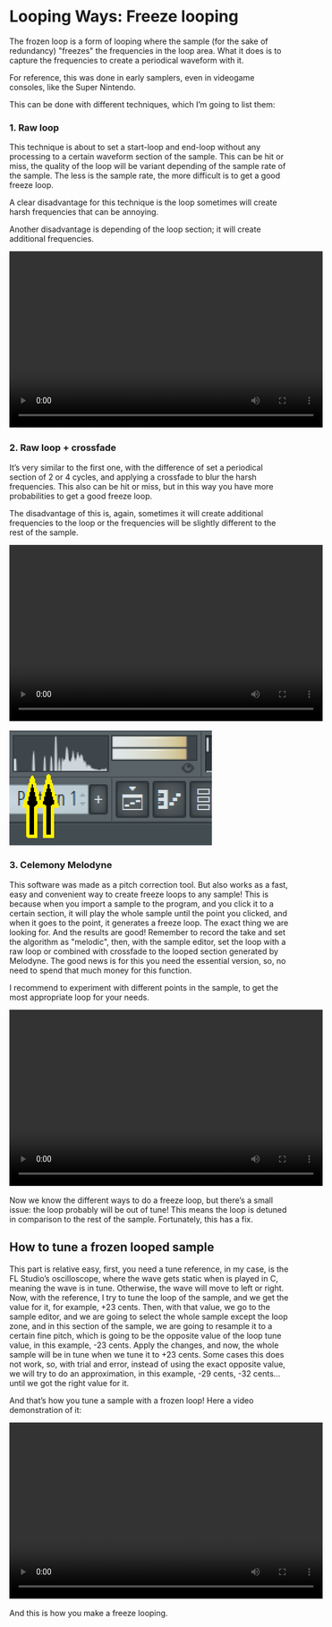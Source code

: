 # Looping Ways: Freeze looping

The frozen loop is a form of looping where the sample (for the sake of redundancy) "freezes"
the frequencies in the loop area. What it does is to capture the frequencies to create
a periodical waveform with it.

For reference, this was done in early samplers, even in videogame consoles, like the Super Nintendo.

This can be done with different techniques, which I’m going to list them:

### 1. Raw loop

This technique is about to set a start-loop and end-loop without any processing to a certain waveform section of the sample. This can be hit or miss, the quality of the loop will be variant depending of the sample rate of the sample. The less is the sample rate, the more difficult is to get a good freeze loop.

A clear disadvantage for this technique is the loop sometimes will create harsh frequencies that can be annoying.

Another disadvantage is depending of the loop section; it will create additional frequencies.

<video width="560" height="315" controls>
  <source src="../assets/img/freeze/33i81g.mp4" type="video/mp4">
</video>

### 2. Raw loop + crossfade

It’s very similar to the first one, with the difference of set a periodical section of 2 or 4 cycles,
and applying a crossfade to blur the harsh frequencies. This also can be hit or miss,
but in this way you have more probabilities to get a good freeze loop.

The disadvantage of this is, again, sometimes it will create additional frequencies to the loop
or the frequencies will be slightly different to the rest of the sample.

<video width="560" height="315" controls>
  <source src="../assets/img/freeze/rmoxv8.mp4" type="video/mp4">
</video>

![crossfade_additional_freq.png](assets/img/freeze/crossfade_additional_freq.png)

### 3. Celemony Melodyne

This software was made as a pitch correction tool. But also works as a fast, easy and convenient way
to create freeze loops to any sample! This is because when you import a sample to the program,
and you click it to a certain section, it will play the whole sample until the point you clicked,
and when it goes to the point, it generates a freeze loop. The exact thing we are looking for.
And the results are good! Remember to record the take and set the algorithm as "melodic", then,
with the sample editor, set the loop with a raw loop or combined with crossfade to the looped section
generated by Melodyne. The good news is for this you need the essential version, so,
no need to spend that much money for this function.

I recommend to experiment with different points in the sample,
to get the most appropriate loop for your needs.

<video width="560" height="315" controls>
  <source src="../assets/img/freeze/qj1ubl.mp4" type="video/mp4">
</video>

Now we know the different ways to do a freeze loop, but there’s a small issue:
the loop probably will be out of tune! This means the loop is detuned in comparison to the rest of the sample. Fortunately, this has a fix.

## How to tune a frozen looped sample

This part is relative easy, first, you need a tune reference, in my case, is the FL Studio’s oscilloscope,
where the wave gets static when is played in C, meaning the wave is in tune. Otherwise,
the wave will move to left or right. Now, with the reference, I try to tune the loop of the sample,
and we get the value for it, for example, +23 cents. Then, with that value, we go to the sample editor,
and we are going to select the whole sample except the loop zone, and in this section of the sample,
we are going to resample it to a certain fine pitch, which is going to be the opposite value
of the loop tune value, in this example, -23 cents. Apply the changes, and now,
the whole sample will be in tune when we tune it to +23 cents. Some cases this does not work, so,
with trial and error, instead of using the exact opposite value, we will try to do an approximation,
in this example, -29 cents, -32 cents… until we got the right value for it.

And that’s how you tune a sample with a frozen loop! Here a video demonstration of it:

<video width="560" height="315" controls>
  <source src="../assets/img/freeze/eqqinr.mp4" type="video/mp4">
</video>

And this is how you make a freeze looping.
